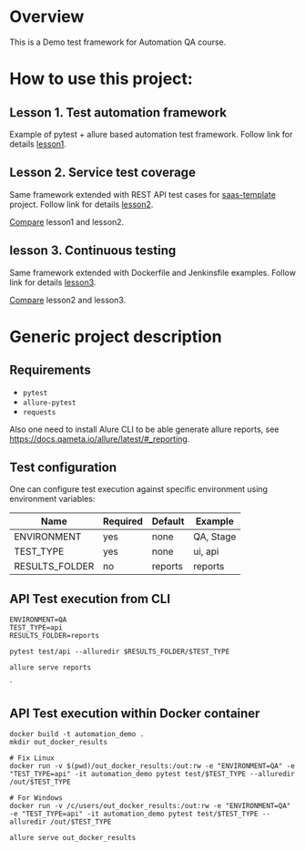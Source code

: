 # Overview
This is a Demo test framework for Automation QA course. 

# How to use this project:

## Lesson 1. Test automation framework 

Example of pytest + allure based automation test framework. Follow link for details [lesson1](https://github.com/auto-qa-course/python-framework-example/tree/lesson1). 

## Lesson 2. Service test coverage

Same framework extended with REST API test cases for [saas-template](https://github.com/swe-course/saas-template) project. Follow link for details [lesson2](https://github.com/auto-qa-course/python-framework-example/tree/lesson2). 

[Compare](https://github.com/auto-qa-course/python-framework-example/compare/lesson1...lesson2) lesson1 and lesson2. 

## lesson 3. Continuous testing

Same framework extended with Dockerfile and Jenkinsfile examples. Follow link for details [lesson3](https://github.com/auto-qa-course/python-framework-example/tree/lesson3). 

[Compare](https://github.com/auto-qa-course/python-framework-example/compare/lesson2...lesson3) lesson2 and lesson3. 

# Generic project description

## Requirements

* `pytest`
* `allure-pytest`
* `requests`

Also one need to install Alure CLI to be able generate allure reports, see https://docs.qameta.io/allure/latest/#_reporting. 

## Test configuration

One can configure test execution against specific environment using environment variables:
 
| Name                  | Required  | Default                  | Example                                               |
| --------------------  | --------- | ------------------------ |------------------------------------------------------ |
|  ENVIRONMENT          | yes       | none                     | QA, Stage   |  
|  TEST_TYPE            | yes       | none                     | ui, api     |
|  RESULTS_FOLDER       | no        | reports                  | reports     |


## API Test execution from CLI

```
ENVIRONMENT=QA
TEST_TYPE=api
RESULTS_FOLDER=reports

pytest test/api --alluredir $RESULTS_FOLDER/$TEST_TYPE

allure serve reports
```
`

## API Test execution within Docker container 

```
docker build -t automation_demo . 
mkdir out_docker_results

# Fix Linux
docker run -v $(pwd)/out_docker_results:/out:rw -e "ENVIRONMENT=QA" -e "TEST_TYPE=api" -it automation_demo pytest test/$TEST_TYPE --alluredir /out/$TEST_TYPE

# For Windows 
docker run -v /c/users/out_docker_results:/out:rw -e "ENVIRONMENT=QA" -e "TEST_TYPE=api" -it automation_demo pytest test/$TEST_TYPE --alluredir /out/$TEST_TYPE

allure serve out_docker_results
```

